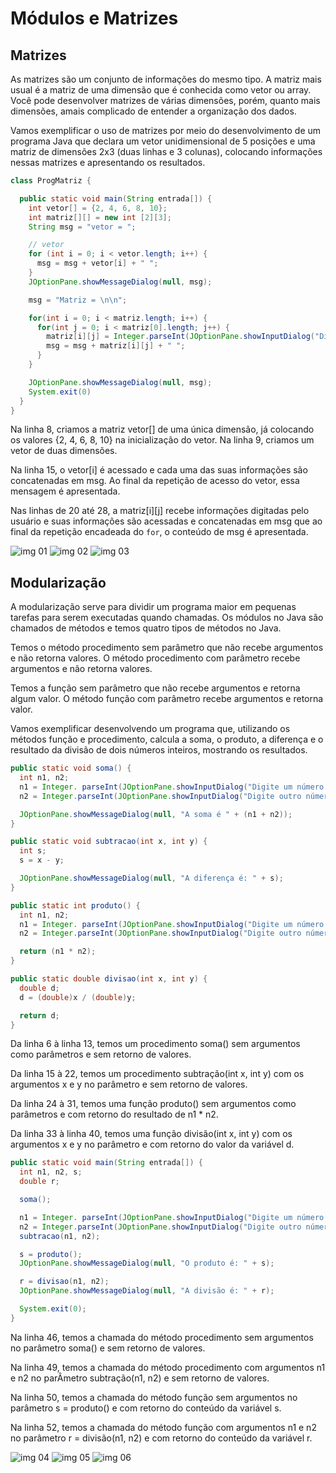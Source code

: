 # Módulos e Matrizes

## Matrizes

As matrizes são um conjunto de informações do mesmo tipo. A matriz mais usual é a matriz de uma dimensão que é conhecida como vetor ou array. Você pode desenvolver matrizes de várias dimensões, porém, quanto mais dimensões, amais complicado de entender a organização dos dados.

Vamos exemplificar o uso de matrizes por meio do desenvolvimento de um programa Java que declara um vetor unidimensional de 5 posições e uma matriz de dimensões 2x3 (duas linhas e 3 colunas), colocando informações nessas matrizes e apresentando os resultados.

```java
class ProgMatriz {

  public static void main(String entrada[]) {
    int vetor[] = {2, 4, 6, 8, 10};
    int matriz[][] = new int [2][3];
    String msg = "vetor = ";

    // vetor
    for (int i = 0; i < vetor.length; i++) {
      msg = msg + vetor[i] + " ";
    }
    JOptionPane.showMessageDialog(null, msg);

    msg = "Matriz = \n\n";

    for(int i = 0; i < matriz.length; i++) {
      for(int j = 0; i < matriz[0].length; j++) {
        matriz[i][j] = Integer.parseInt(JOptionPane.showInputDialog("Digite um inteiro para a posição " + i + " e " + j));
        msg = msg + matriz[i][j] + " ";
      }
    }

    JOptionPane.showMessageDialog(null, msg);
    System.exit(0)
  }
}
```

Na linha 8, criamos a matriz vetor[] de uma única dimensão, já colocando os valores {2, 4, 6, 8, 10} na inicialização do vetor. Na linha 9, criamos um vetor de duas dimensões.

Na linha 15, o vetor[i] é acessado e cada uma das suas informações são concatenadas em msg. Ao final da repetição de acesso do vetor, essa mensagem é apresentada.

Nas linhas de 20 até 28, a matriz[i][j] recebe informações digitadas pelo usuário e suas informações são acessadas e concatenadas em msg que ao final da repetição encadeada do `for`, o conteúdo de msg é apresentada.

![img 01](./assets/cs16-01.png)
![img 02](./assets/cs16-02.png)
![img 03](./assets/cs16-03.png)

## Modularização

A modularização serve para dividir um programa maior em pequenas tarefas para serem executadas quando chamadas. Os módulos no Java são chamados de métodos e temos quatro tipos de métodos no Java.

Temos o método procedimento sem parâmetro que não recebe argumentos e não retorna valores. O método procedimento com parâmetro recebe argumentos e não retorna valores.

Temos a função sem parâmetro que não recebe argumentos e retorna algum valor. O método função com parâmetro recebe argumentos e retorna valor.

Vamos exemplificar desenvolvendo um programa que, utilizando os métodos função e procedimento, calcula a soma, o produto, a diferença e o resultado da divisão de dois números inteiros, mostrando os resultados.

```java
public static void soma() {
  int n1, n2;
  n1 = Integer. parseInt(JOptionPane.showInputDialog("Digite um número: "));
  n2 = Integer.parseInt(JOptionPane.showInputDialog("Digite outro número: "));

  JOptionPane.showMessageDialog(null, "A soma é " + (n1 + n2));
}

public static void subtracao(int x, int y) {
  int s;
  s = x - y;

  JOptionPane.showMessageDialog(null, "A diferença é: " + s);
}

public static int produto() {
  int n1, n2;
  n1 = Integer. parseInt(JOptionPane.showInputDialog("Digite um número: "));
  n2 = Integer.parseInt(JOptionPane.showInputDialog("Digite outro número: "));

  return (n1 * n2);
}

public static double divisao(int x, int y) {
  double d;
  d = (double)x / (double)y;

  return d;
}
```

Da linha 6 à linha 13, temos um procedimento soma() sem argumentos como parâmetros e sem retorno de valores.

Da linha 15 à 22, temos um procedimento subtração(int x, int y) com os argumentos x e y no parâmetro e sem retorno de valores.

Da linha 24 à 31, temos uma função produto() sem argumentos como parâmetros e com retorno do resultado de n1 \* n2.

Da linha 33 à linha 40, temos uma função divisão(int x, int y) com os argumentos x e y no parâmetro e com retorno do valor da variável d.

```java
public static void main(String entrada[]) {
  int n1, n2, s;
  double r;

  soma();

  n1 = Integer. parseInt(JOptionPane.showInputDialog("Digite um número: "));
  n2 = Integer.parseInt(JOptionPane.showInputDialog("Digite outro número: "));
  subtracao(n1, n2);

  s = produto();
  JOptionPane.showMessageDialog(null, "O produto é: " + s);

  r = divisao(n1, n2);
  JOptionPane.showMessageDialog(null, "A divisão é: " + r);

  System.exit(0);
}
```

Na linha 46, temos a chamada do método procedimento sem argumentos no parâmetro soma() e sem retorno de valores.

Na linha 49, temos a chamada do método procedimento com argumentos n1 e n2 no parÂmetro subtração(n1, n2) e sem retorno de valores.

Na linha 50, temos a chamada do método função sem argumentos no parâmetro s = produto() e com retorno do conteúdo da variável s.

Na linha 52, temos a chamada do método função com argumentos n1 e n2 no parâmetro r = divisão(n1, n2) e com retorno do conteúdo da variável r.

![img 04](./assets/cs16-04.png)
![img 05](./assets/cs16-05.png)
![img 06](./assets/cs16-06.png)
